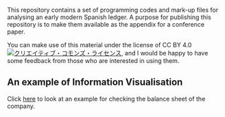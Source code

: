 

This repository contains a set of programming codes and mark-up files for analysing an early modern Spanish ledger. A purpose for publishing this repository is to make them available as the appendix for a conference paper.

You can make use of this material under the license of CC BY 4.0 
<a rel="license" href="http://creativecommons.org/licenses/by/4.0/"><img alt="クリエイティブ・コモンズ・ライセンス" style="border-width:0" src="https://i.creativecommons.org/l/by/4.0/88x31.png" /></a>, and I would be happy to have some feedback from those who are interested in using them.

## An example of Information Visualisation

Click <a href="#">here</a> to look at an example for checking the balance sheet of the company.
